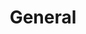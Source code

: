 ---
date created: Monday, December 11th 2023, 5:59:40 pm
date modified: Monday, December 11th 2023, 5:59:43 pm
eleventyNavigation:
  key: General
  parent: Worldbuilding
layout: base.njk
parentpath: src/garden\🌐Worldbuilding/Worldbuilding.md
title: General
---